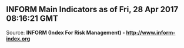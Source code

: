 ## INFORM Main Indicators as of Fri, 28 Apr 2017 08:16:21 GMT

Source: **INFORM (Index For Risk Management) - http://www.inform-index.org**